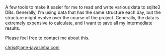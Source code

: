 A few tools to make it easier for me to read and write various data to
sqlite3 DBs.  Generally, I'm using data that has the same structure
each day, but the structure might evolve over the course of the
project.  Generally, the data is extremely expensive to calculate, and
I want to save all my intermediate results.

Please feel free to contact me about this.

chris@lane-jayasinha.com

